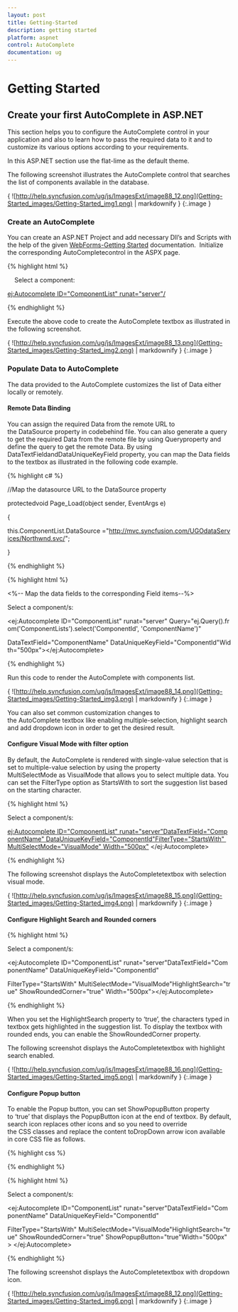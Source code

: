 ```yaml
---
layout: post
title: Getting-Started
description: getting started
platform: aspnet
control: AutoComplete
documentation: ug
---
```


# Getting Started

## Create your first AutoComplete in ASP.NET

This section helps you to configure the AutoComplete control in your application and also to learn how to pass the required data to it and to customize its various options according to your requirements.

In this ASP.NET section use the flat-lime as the default theme.

The following screenshot illustrates the AutoComplete control that searches the list of components available in the database.

{ ![http://help.syncfusion.com/ug/js/ImagesExt/image88_12.png](Getting-Started_images/Getting-Started_img1.png) | markdownify }
{:.image }


### Create an AutoComplete

You can create an ASP.NET Project and add necessary Dll’s and Scripts with the help of the given [WebForms-Getting Started](http://help.syncfusion.com/ug/js/Documents/gettingstartedwithmv.htm) documentation.  Initialize the corresponding AutoCompletecontrol in the ASPX page.

{% highlight html %}



<div>

    Select a component:

<ej:Autocomplete ID="ComponentList" runat="server"/>

</div>



{% endhighlight %}



Execute the above code to create the AutoComplete textbox as illustrated in the following screenshot.





{ ![http://help.syncfusion.com/ug/js/ImagesExt/image88_13.png](Getting-Started_images/Getting-Started_img2.png) | markdownify }
{:.image }


### Populate Data to AutoComplete

The data provided to the AutoComplete customizes the list of Data either locally or remotely. 

#### Remote Data Binding

You can assign the required Data from the remote URL to the DataSource property in codebehind file. You can also generate a query to get the required Data from the remote file by using Queryproperty and define the query to get the remote Data. By using DataTextFieldandDataUniqueKeyField property, you can map the Data fields to the textbox as illustrated in the following code example.

{% highlight c# %}



//Map the datasource URL to the DataSource property

protectedvoid Page_Load(object sender, EventArgs e)

{

this.ComponentList.DataSource ="http://mvc.syncfusion.com/UGOdataServices/Northwnd.svc/";

}



{% endhighlight %}



{% highlight html %}



<%-- Map the data fields to the corresponding Field items--%>

<div>

Select a component/s:

<ej:Autocomplete ID="ComponentList" runat="server" Query="ej.Query().from('ComponentLists').select('ComponentId', 'ComponentName')"

DataTextField="ComponentName" DataUniqueKeyField="ComponentId"Width="500px"></ej:Autocomplete>

</div>





{% endhighlight %}



Run this code to render the AutoComplete with components list.

{ ![http://help.syncfusion.com/ug/js/ImagesExt/image88_14.png](Getting-Started_images/Getting-Started_img3.png) | markdownify }
{:.image }


You can also set common customization changes to the AutoComplete textbox like enabling multiple-selection, highlight search and add dropdown icon in order to get the desired result.

#### Configure Visual Mode with filter option

By default, the AutoComplete is rendered with single-value selection that is set to multiple-value selection by using the property MultiSelectMode as VisualMode that allows you to select multiple data. You can set the FilterType option as StartsWith to sort the suggestion list based on the starting character.

{% highlight html %}



<div>

Select a component/s:

<ej:Autocomplete ID="ComponentList" runat="server"DataTextField="ComponentName" DataUniqueKeyField="ComponentId"FilterType="StartsWith" MultiSelectMode="VisualMode" Width="500px"> </ej:Autocomplete>

</div>





{% endhighlight %}



The following screenshot displays the AutoCompletetextbox with selection visual mode.

{ ![http://help.syncfusion.com/ug/js/ImagesExt/image88_15.png](Getting-Started_images/Getting-Started_img4.png) | markdownify }
{:.image }


#### Configure Highlight Search and Rounded corners

{% highlight html %}

<div>

Select a component/s:

<ej:Autocomplete ID="ComponentList" runat="server"DataTextField="ComponentName" DataUniqueKeyField="ComponentId"

FilterType="StartsWith" MultiSelectMode="VisualMode"HighlightSearch="true" ShowRoundedCorner="true" Width="500px"></ej:Autocomplete>

</div>





{% endhighlight %}

When you set the HighlightSearch property to ‘true’, the characters typed in textbox gets highlighted in the suggestion list. To display the textbox with rounded ends, you can enable the ShowRoundedCorner property.

The following screenshot displays the AutoCompletetextbox with highlight search enabled.

{ ![http://help.syncfusion.com/ug/js/ImagesExt/image88_16.png](Getting-Started_images/Getting-Started_img5.png) | markdownify }
{:.image }


#### Configure Popup button

To enable the Popup button, you can set ShowPopupButton property to ‘true’ that displays the PopupButton icon at the end of textbox. By default, search icon replaces other icons and so you need to override the CSS classes and replace the content toDropDown arrow icon available in core CSS file as follows.

{% highlight css %}



<style>

.e-icon.e-search:before {

               content:"\e63b";

        }

</style>





{% endhighlight %}



{% highlight html %}



<div>

Select a component/s:

<ej:Autocomplete ID="ComponentList" runat="server"DataTextField="ComponentName" DataUniqueKeyField="ComponentId" 

FilterType="StartsWith" MultiSelectMode="VisualMode"HighlightSearch="true" ShowRoundedCorner="true" ShowPopupButton="true"Width="500px"> </ej:Autocomplete>

</div>





{% endhighlight %}



The following screenshot displays the AutoCompletetextbox with dropdown icon.



{ ![http://help.syncfusion.com/ug/js/ImagesExt/image88_12.png](Getting-Started_images/Getting-Started_img6.png) | markdownify }
{:.image }


